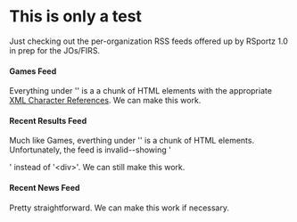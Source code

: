 This is only a test
==============
Just checking out the per-organization RSS feeds offered up by RSportz 1.0 in prep for the JOs/FIRS.  


#### Games Feed
Everything under '<description>' is a a chunk of HTML elements with the appropriate [XML Character References](XML_character_references).  We can make this work.

#### Recent Results Feed
Much like Games, everthing under '<description>' is a chunk of HTML elements.  Unfortunately, the feed is invalid--showing '<div>' instead of '&lt;div&gt;'.  We can still make this work.

#### Recent News Feed
Pretty straightforward.  We can make this work if necessary.